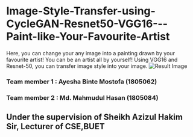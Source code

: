 # Image-Style-Transfer-using-CycleGAN-Resnet50-VGG16---Paint-like-Your-Favourite-Artist 
Here, you can change your any image into a painting drawn by your favourite artist! You can be an artist all by yourself!
Using VGG16 and Resnet-50, you can transfer image style into your image. 
![Result Image](https://github.com/ayeshathoi/Image-Style-Transfer-using-CycleGAN-Resnet50-VGG16---Paint-like-Your-Favourite-Artist/blob/main/Resources/combined.jpg)

### Team member 1 : Ayesha Binte Mostofa (1805062)
### Team member 2 : Md. Mahmudul Hasan   (1805084)
## Under the supervision of Sheikh Azizul Hakim Sir, Lecturer of CSE,BUET

